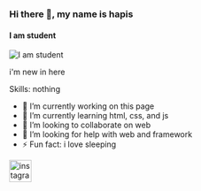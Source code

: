 ### Hi there 👋, my name is hapis
#### I am student
![I am student](https://i.pinimg.com/originals/46/9f/cc/469fcc284bd048293a4a7632290100c6.jpg)

i'm new in here 

Skills: nothing

- 🔭 I’m currently working on this page 
- 🌱 I’m currently learning html, css, and js 
- 👯 I’m looking to collaborate on web 
- 🤔 I’m looking for help with web and framework 
- ⚡ Fun fact: i love sleeping 


[<img src='https://cdn.jsdelivr.net/npm/simple-icons@3.0.1/icons/instagram.svg' alt='instagram' height='40'>](https://www.instagram.com/hafizhrt/)  


